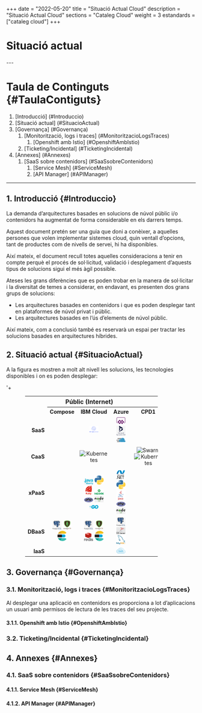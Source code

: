 +++
date        = "2022-05-20"
title       = "Situació Actual Cloud"
description = "Situació Actual Cloud"
sections    = "Cataleg Cloud"
weight	    = 3
estandards =  ["cataleg cloud"]
+++

# Situació actual
<link rel="stylesheet" type="text/css" href="https://cdn.datatables.net/1.10.18/css/jquery.dataTables.min.css">
<link rel="stylesheet" type="text/css" href="https://cdn.datatables.net/responsive/2.2.2/css/responsive.dataTables.min.css">
<link rel="stylesheet" type="text/css" href="https://canigo.ctti.gencat.cat/drafts/catalegCloud/tableStyle.css">
<script type="text/javascript" language="javascript" src="https://code.jquery.com/jquery-3.3.1.js"></script>
<script type="text/javascript" language="javascript" src="https://cdn.datatables.net/1.10.18/js/jquery.dataTables.min.js"></script>
<script type="text/javascript" language="javascript" src="https://cdn.datatables.net/responsive/2.2.2/js/dataTables.responsive.min.js"></script>
<script type="text/javascript" language="javascript" src="catalegCloud.js"></script>
---

# **Taula de Continguts** {#TaulaContiguts}

1. [Introducció] (#Introduccio)
2. [Situació actual] (#SituacioActual)
3. [Governança] (#Governança)
    1. [Monitorització, logs i traces] (#MonitoritzacioLogsTraces)
        1. [Openshift amb Istio] (#OpenshiftAmbIstio)
    2. [Ticketing/Incidental] (#TicketingIncidental)
4. [Annexes] (#Annexes)
    1. [SaaS sobre contenidors] (#SaaSsobreContenidors)
        1. [Service Mesh] (#ServiceMesh)
        2. [API Manager] (#APIManager)

---

## **1. Introducció** {#Introduccio}

La demanda d’arquitectures basades en solucions de núvol públic i/o contenidors ha augmentat de forma considerable en els darrers temps.

Aquest document pretén ser una guia que doni a conèixer, a aquelles persones que volen implementar sistemes cloud, quin ventall d’opcions, tant de productes com de nivells de servei, hi ha disponibles.

Així mateix, el document recull totes aquelles consideracions a tenir en compte perquè el procés de sol·licitud, validació i desplegament d’aquests tipus de solucions sigui el més àgil possible.

Ateses les grans diferències que es poden trobar en la manera de sol·licitar i la diversitat de temes a considerar, en endavant, es presenten dos grans grups de solucions:
- Les arquitectures basades en contenidors i que es poden desplegar tant en plataformes de núvol privat i públic.
- Les arquitectures basades en l’ús d’elements de núvol públic.

Així mateix, com a conclusió també es reservarà un espai per tractar les solucions basades en arquitectures híbrides.

## **2. Situació actual** {#SituacioActual}

A la figura es mostren a molt alt nivell les solucions, les tecnologies disponibles i on es poden desplegar:

<table cellpadding="7" cellspacing="1" style="padding-left:50px;border-collapse:collapse;width:80%">
    <tr>
        <th style="border-style: none;"></th>
        <th colspan="3" style="font-size: 16px;"><strong>Públic (Internet)</strong></th>
        <th colspan="4" style="font-size: 16px;"><strong>Privat (Intranet)</strong></th>
    </tr>
    <tr>
        <th width="9%" style="border-style: none;"></th>
        <th width="13%" style="font-size: 14px;"><div align="center">Compose</div></th>'+
        <th width="13%" style="font-size: 14px;"><div align="center">IBM Cloud</div></th>
        <th width="13%" style="font-size: 14px;"><div align="center">Azure</div></th>
        <th width="13%" style="font-size: 14px;"><div align="center">CPD1</div></th>
        <th width="13%" style="font-size: 14px;"><div align="center">CPD2</div></th>
        <th width="13%" style="font-size: 14px;"><div align="center">CPD3</div></th>
        <th width="13%" style="font-size: 14px;"><div align="center">CPD4</div></th>
    </tr>
    <tr>
        <td align="right" style="border-style: none;"><strong>SaaS</td>
        <td align="center"></td>
        <td align="center"><img src="../catalegCloud/apiconnect.png" width="24" alt="IBM Apiconnect"></td>
        <td align="center"><img src="../catalegCloud/powerapps.png" width="24" alt="PowerApps"> <img src="../catalegCloud/dynamics365.png" width="24" alt="Swarm"> <img src="../catalegCloud/cdn.png" width="24" alt="CDN"></td>
        <td align="center"></td>
        <td align="center"></td>
        <td align="center"></td>
        <td align="center"></td>
    </tr>
    <tr>
        <td align="right" style="border-style: none;"><strong>CaaS</strong></td>
        <td align="center"></td>
        <td align="center"><img src="../catalegCloud/kubernetes.png" width="24" alt="Kubernetes"></td>
        <td align="center"></td>
        <td align="center"><img src="../catalegCloud/swarm.png" width="24" alt="Swarm"> <img src="../catalegCloud/kubernetes.png" width="24" alt="Kubernetes"></td>
        <td align="center"><img src="../catalegCloud/kubernetes.png" width="24" alt="Kubernetes"> <img src="../catalegCloud/openshift.png" width="24" alt="Openshift"></td>
        <td align="center"><img src="../catalegCloud/openshift.png" width="24" alt="Openshift"></td>
        <td align="center"><img src="../catalegCloud/openshift.png" width="24" alt="Openshift"></td>
    </tr>
    <tr>
        <td align="right" style="border-style: none;"><strong>xPaaS</strong></td>
        <td align="center"></td>
        <td align="center"><img src="../catalegCloud/javaliberty.png" width="24" alt="JavaLiberty"> <img src="../catalegCloud/python.png" width="24" alt="Python"> <img src="../catalegCloud/ruby.png" width="24" alt="Ruby"> <img src="../catalegCloud/nginx.png" width="24" alt="NGinx"> <img src="../catalegCloud/php.png" width="24" alt="Php"> <img src="../catalegCloud/nodejs.png" width="24" alt="NodeJS"> <img src="../catalegCloud/go.png" width="24" alt="Go"></td>
        <td align="center"><img src="../catalegCloud/microsoftnet.png" width="24" alt="Microsoft .Net"> <img src="../catalegCloud/python.png" width="24" alt="Python"> <img src="../catalegCloud/java.png" width="24" alt="Java"> <img src="../catalegCloud/php.png" width="24" alt="Php"> <img src="../catalegCloud/nodejs.png" width="24" alt="NodeJS"></td>
        <td align="center"></td>
        <td align="center"></td>
        <td align="center"><img src="../catalegCloud/istio.png" width="24" alt="Istio"></td>
        <td align="center"><img src="../catalegCloud/istio.png" width="24" alt="Istio"></td>
    </tr>
    <tr>
        <td align="right" style="border-style: none;"><strong>DBaaS</strong></td>
        <td align="center"><img src="../catalegCloud/postgresql.png" width="24" alt="PostgreSQL"> <img src="../catalegCloud/mongodb.png" width="24" alt="MongoDB"> <img src="../catalegCloud/elasticsearch.png" width="24" alt="ElasticSearch"></td>
        <td align="center"><img src="../catalegCloud/postgresql.png" width="24" alt="PostgreSQL"> <img src="../catalegCloud/mongodb.png" width="24" alt="MongoDB"> <img src="../catalegCloud/redis.png" width="24" alt="Redis"> <img src="../catalegCloud/elasticsearch.png" width="24" alt="ElasticSearch"></td>
        <td align="center"><img src="../catalegCloud/postgresql.png" width="24" alt="PostgreSQL"> <img src="../catalegCloud/sqlserver.png" width="24" alt="SQLServer"> <img src="../catalegCloud/mysql.png" width="24" alt="MySQL"></td>
        <td align="center"></td>
        <td align="center"></td>
        <td align="center"></td>
        <td align="center"><img src="../catalegCloud/postgresql.png" width="24" alt="PostgreSQL"> <img src="../catalegCloud/mysql.png" width="24" alt="MySQL"></td>
    </tr>
    <tr>
        <td align="right" style="border-style: none;"><strong>IaaS</strong></td>
        <td align="center"></td>
        <td align="center"></td>
        <td align="center"><img src="../catalegCloud/iaas.png" width="24" alt="IaaS"></td>
        <td align="center"></td>
        <td align="center"></td>
        <td align="center"></td>
        <td align="center"></td>
    </tr>
</table>

## **3. Governança** {#Governança}
### **3.1. Monitorització, logs i traces** {#MonitoritzacioLogsTraces}

Al desplegar una aplicació en contenidors es proporciona a lot d’aplicacions un usuari amb permisos de lectura de les traces del seu projecte.


#### **3.1.1. Openshift amb Istio** {#OpenshiftAmbIstio}
### **3.2. Ticketing/Incidental** {#TicketingIncidental}
## **4. Annexes** {#Annexes}
### **4.1. SaaS sobre contenidors** {#SaaSsobreContenidors}
#### **4.1.1. Service Mesh** {#ServiceMesh}
#### **4.1.2. API Manager** {#APIManager}
